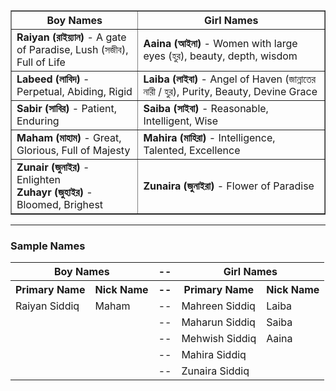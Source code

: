 <table border="1">
    <thead>
        <tr>
            <th>Boy Names</th>
            <th>Girl Names</th>
        </tr>
    </thead>
    <tbody>
        <tr>
            <td><strong>Raiyan (রাইয়্যান)</strong> - A gate of Paradise, Lush (সজীব), Full of Life</td>
            <td><strong>Aaina (আইনা)</strong> - Women with large eyes (হুর), beauty, depth, wisdom</td>
        </tr>
        <tr>
            <td><strong>Labeed (লাবিদ)</strong> - Perpetual, Abiding, Rigid</td>
            <td><strong>Laiba (লাইবা)</strong> - Angel of Haven (জান্নাতের নারী / হুর), Purity, Beauty, Devine Grace</td>
        </tr>
        <tr>
            <td><strong>Sabir (সাবির)</strong> - Patient, Enduring</td>
            <td><strong>Saiba (সাইবা)</strong> - Reasonable, Intelligent, Wise</td>
        </tr>
        <tr>
            <td><strong>Maham (মাহাম)</strong> - Great, Glorious, Full of Majesty</td>
            <td><strong>Mahira (মাহিরা)</strong> - Intelligence, Talented, Excellence</td>
        </tr>
        <tr>
            <td><strong>Zunair (জুনাইর)</strong> - Enlighten <br> <strong>Zuhayr (জুহাইর)</strong> - Bloomed, Brighest</td>
            <td><strong>Zunaira (জুনাইরা)</strong> - Flower of Paradise</td>
        </tr>
    </tbody>
</table>

---

### **Sample Names**

<table>
    <tr>
        <th colspan="2">Boy Names</th>
        <th>--</th>
        <th colspan="2">Girl Names</th>
    </tr>
    <tr>
        <th>Primary Name</th><th>Nick Name</th>
        <th>--</th>
        <th>Primary Name</th><th>Nick Name</th>
    </tr>
    <tr>
        <td>Raiyan Siddiq</td><td>Maham</td>
        <td>--</td>
        <td>Mahreen Siddiq</td><td>Laiba</td>
    </tr>
    <tr>
        <td></td><td></td>
        <td>--</td>
        <td>Maharun Siddiq</td><td>Saiba</td>
    </tr>
    <tr>
        <td></td><td></td>
        <td>--</td>
        <td>Mehwish Siddiq</td><td>Aaina</td>
    </tr>
    <tr>
        <td></td><td></td>
        <td>--</td>
        <td>Mahira Siddiq</td><td></td>
    </tr>
    <tr>
        <td></td><td></td>
        <td>--</td>
        <td>Zunaira Siddiq</td><td></td>
    </tr>
</table>
